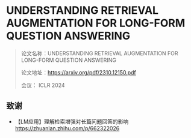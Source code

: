 # UNDERSTANDING RETRIEVAL AUGMENTATION FOR LONG-FORM QUESTION ANSWERING

> 论文名称：UNDERSTANDING RETRIEVAL AUGMENTATION FOR LONG-FORM QUESTION ANSWERING
> 
> 论文地址：https://arxiv.org/pdf/2310.12150.pdf
> 
> 会议： ICLR 2024





## 致谢

- 【LM应用】理解检索增强对长篇问题回答的影响 https://zhuanlan.zhihu.com/p/662322026

